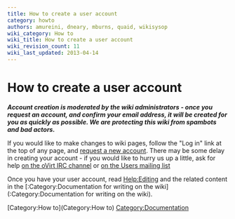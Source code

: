 ```yaml
---
title: How to create a user account
category: howto
authors: amureini, dneary, mburns, quaid, wikisysop
wiki_category: How to
wiki_title: How to create a user account
wiki_revision_count: 11
wiki_last_updated: 2013-04-14
---
```


# How to create a user account

***Account creation is moderated by the wiki administrators - once you request an account, and confirm your email address, it will be created for you as quickly as possible. We are protecting this wiki from spambots and bad actors.***

If you would like to make changes to wiki pages, follow the "Log in" link at the top of any page, and [ request a new account](Special:RequestAccount). There may be some delay in creating your account - if you would like to hurry us up a little, ask for help [ on the oVirt IRC channel](Communication#IRC) or [ on the Users mailing list](Communication#Mailing_lists)

Once you have your user account, read <Help:Editing> and the related content in the [:Category:Documentation for writing on the wiki](:Category:Documentation for writing on the wiki).

[Category:How to](Category:How to) <Category:Documentation>
